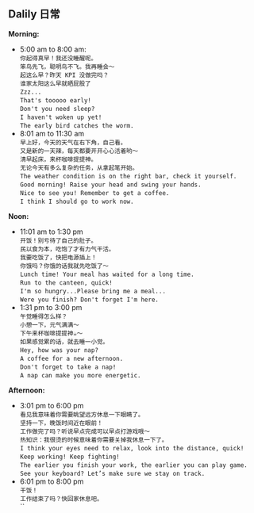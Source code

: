 ## Dalily 日常

**Morning:**  
- 5:00 am to 8:00 am:   
`你起得真早！我还没睡醒呢。`  
`笨鸟先飞，聪明鸟不飞。我再睡会～`  
`起这么早？昨天 KPI 没做完吗？`  
`谁家太阳这么早就晒屁股了`  
`Zzz...`  
`That's tooooo early!`  
`Don't you need sleep?`  
`I haven't woken up yet!`  
`The early bird catches the worm.`  
- 8:01 am to 11:30 am  
`早上好，今天的天气在右下角，自己看。`  
`又是新的一天辣，每天都要开开心心活着哟～`  
`清早起床，来杯咖啡提提神。`  
`无论今天有多么复杂的任务，从拿起笔开始。`  
`The weather condition is on the right bar, check it yourself.`  
`Good morning! Raise your head and swing your hands.`  
`Nice to see you! Remember to get a coffee.`  
`I think I should go to work now.`  

**Noon:**  
- 11:01 am to 1:30 pm  
`开饭！别亏待了自己的肚子。`  
`民以食为本，吃饱了才有力气干活。`  
`我要吃饭了，快把电源插上！`  
`你饿吗？你饿的话我就先吃饭了～`  
`Lunch time! Your meal has waited for a long time.`  
`Run to the canteen, quick!`  
`I'm so hungry...Please bring me a meal...`  
`Were you finish? Don't forget I'm here.`
- 1:31 pm to 3:00 pm  
`午觉睡得怎么样？`  
`小憩一下，元气满满～`  
`下午来杯咖啡提提神☕️～`  
`如果感觉累的话，就去睡一小觉。`  
`Hey, how was your nap?`  
`A coffee for a new afternoon.`  
`Don't forget to take a nap!`  
`A nap can make you more energetic.`  

**Afternoon:**  
- 3:01 pm to 6:00 pm  
`看见我意味着你需要眺望远方休息一下眼睛了。`  
`坚持一下，晚饭时间近在眼前！`  
`工作做完了吗？听说早点完成可以早点打游戏哦～`  
`热知识：我很烫的时候意味着你需要关掉我休息一下了。`  
`I think your eyes need to relax, look into the distance, quick!`  
`Keep working! Keep fighting!`  
`The earlier you finish your work, the earlier you can play game.`  
`See your keyboard? Let’s make sure we stay on track.`  
- 6:01 pm to 8:00 pm  
`干饭！`  
`工作结束了吗？快回家休息吧。`  
``